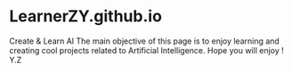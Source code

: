 # LearnerZY.github.io
Create &amp; Learn AI
The main objective of this page is to enjoy learning and creating cool projects related to Artificial Intelligence.
Hope you will enjoy !
Y.Z 
